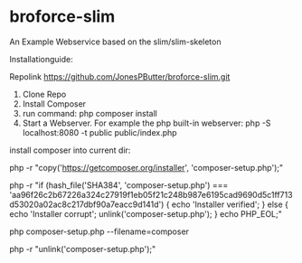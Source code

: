 # broforce-slim
An Example Webservice based on the slim/slim-skeleton

Installationguide:

Repolink https://github.com/JonesPButter/broforce-slim.git

1. Clone Repo
2. Install Composer
3. run command: php composer install
4. Start a Webserver. For example the php built-in webserver:
    php -S localhost:8080 -t public public/index.php
	
	
install composer into current dir:

php -r "copy('https://getcomposer.org/installer', 'composer-setup.php');" 

php -r "if (hash_file('SHA384', 'composer-setup.php') === 'aa96f26c2b67226a324c27919f1eb05f21c248b987e6195cad9690d5c1ff713d53020a02ac8c217dbf90a7eacc9d141d') 
{ echo 'Installer verified'; } else { echo 'Installer corrupt'; unlink('composer-setup.php'); } echo PHP_EOL;" 

php composer-setup.php --filename=composer
 
php -r "unlink('composer-setup.php');"
